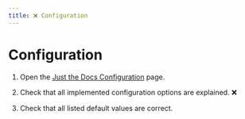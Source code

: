 ```yaml
---
title: ❌ Configuration
---
```


# Configuration

1.  Open the [Just the Docs Configuration] page.

1.  Check that all implemented configuration options are explained. ❌

1.  Check that all listed default values are correct.

[Just the Docs Configuration]: https://just-the-docs.github.io/just-the-docs/docs/configuration/
